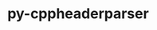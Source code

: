 ---
title: "py-cppheaderparser"
layout: cache
categories: [package, develop]
meta: {"compilers": ["none"], "num_specs": 59, "num_specs_by_stack": {"e4s": 24, "hep": 13, "ml-linux-x86_64-rocm": 23, "root": 59}, "oss": ["ubuntu22.04", "ubuntu24.04"], "platforms": ["linux"], "stacks": ["e4s", "hep", "ml-linux-x86_64-rocm", "root"], "targets": ["x86_64_v3"], "versions": ["2.7.4"]}
spec_details: [{"compiler": "none", "hash": "2332sgedsjkk266x636mfergu3eoqrfv", "os": "ubuntu24.04", "platform": "linux", "size": "-", "stacks": ["ml-linux-x86_64-rocm", "root"], "target": "x86_64_v3", "variants": ["build_system=python_pip"], "versions": ["2.7.4"]}, {"compiler": "none", "hash": "3zyrwri5ktgtuzcdywk4mx3fqz3jpz37", "os": "ubuntu22.04", "platform": "linux", "size": "-", "stacks": ["e4s", "root"], "target": "x86_64_v3", "variants": ["build_system=python_pip"], "versions": ["2.7.4"]}, {"compiler": "none", "hash": "4db6lymuynku4j6pt2qrjfici6w4eutl", "os": "ubuntu22.04", "platform": "linux", "size": "-", "stacks": ["hep", "root"], "target": "x86_64_v3", "variants": ["build_system=python_pip"], "versions": ["2.7.4"]}, {"compiler": "none", "hash": "4erzg32vhgbtlnmzkoovdeib2ntkfvra", "os": "ubuntu22.04", "platform": "linux", "size": "-", "stacks": ["e4s", "root"], "target": "x86_64_v3", "variants": ["build_system=python_pip"], "versions": ["2.7.4"]}, {"compiler": "none", "hash": "5ofl3qzzd3qobou5x2i4f2luv4b646es", "os": "ubuntu22.04", "platform": "linux", "size": "-", "stacks": ["e4s", "root"], "target": "x86_64_v3", "variants": ["build_system=python_pip"], "versions": ["2.7.4"]}, {"compiler": "none", "hash": "5vsi2ij3bzzlgayoeutlf7xajuqfnaeo", "os": "ubuntu22.04", "platform": "linux", "size": "-", "stacks": ["e4s", "root"], "target": "x86_64_v3", "variants": ["build_system=python_pip"], "versions": ["2.7.4"]}, {"compiler": "none", "hash": "6fabnold4u2dxufngwgrnxsnrvqu57yb", "os": "ubuntu22.04", "platform": "linux", "size": "-", "stacks": ["hep", "root"], "target": "x86_64_v3", "variants": ["build_system=python_pip"], "versions": ["2.7.4"]}, {"compiler": "none", "hash": "6zct6xclwbrtkr5gvrvxo3e2iuko35s4", "os": "ubuntu22.04", "platform": "linux", "size": "-", "stacks": ["e4s", "root"], "target": "x86_64_v3", "variants": ["build_system=python_pip"], "versions": ["2.7.4"]}, {"compiler": "none", "hash": "6zug22ynuhgmow623ag5mp3vrzfplehf", "os": "ubuntu24.04", "platform": "linux", "size": "-", "stacks": ["ml-linux-x86_64-rocm", "root"], "target": "x86_64_v3", "variants": ["build_system=python_pip"], "versions": ["2.7.4"]}, {"compiler": "none", "hash": "a3h7237r6dt3lv2cmrzlip2shprf46z5", "os": "ubuntu22.04", "platform": "linux", "size": "-", "stacks": ["e4s", "root"], "target": "x86_64_v3", "variants": ["build_system=python_pip"], "versions": ["2.7.4"]}, {"compiler": "none", "hash": "a6nixwfudj7igfbp7qc2fuavtmp4tfsv", "os": "ubuntu22.04", "platform": "linux", "size": "-", "stacks": ["e4s", "root"], "target": "x86_64_v3", "variants": ["build_system=python_pip"], "versions": ["2.7.4"]}, {"compiler": "none", "hash": "aqta6gm2ypfqrqfr6ltv2cdzdotww4w2", "os": "ubuntu24.04", "platform": "linux", "size": "-", "stacks": ["ml-linux-x86_64-rocm", "root"], "target": "x86_64_v3", "variants": ["build_system=python_pip"], "versions": ["2.7.4"]}, {"compiler": "none", "hash": "at353fgstemxokx5uuhwk7qvsfglm6ls", "os": "ubuntu22.04", "platform": "linux", "size": "-", "stacks": ["hep", "root"], "target": "x86_64_v3", "variants": ["build_system=python_pip"], "versions": ["2.7.4"]}, {"compiler": "none", "hash": "b6zdpejrcb2sohgbb6riysqhvdh3rmvw", "os": "ubuntu22.04", "platform": "linux", "size": "-", "stacks": ["e4s", "root"], "target": "x86_64_v3", "variants": ["build_system=python_pip"], "versions": ["2.7.4"]}, {"compiler": "none", "hash": "bdsvgfqmc24wwfejjp2ajzvn6r7znblm", "os": "ubuntu22.04", "platform": "linux", "size": "-", "stacks": ["hep", "root"], "target": "x86_64_v3", "variants": ["build_system=python_pip"], "versions": ["2.7.4"]}, {"compiler": "none", "hash": "bhvkqr5ubaygdzgwakshfa4ki36diejq", "os": "ubuntu22.04", "platform": "linux", "size": "-", "stacks": ["e4s", "root"], "target": "x86_64_v3", "variants": ["build_system=python_pip"], "versions": ["2.7.4"]}, {"compiler": "none", "hash": "c5ki6uj2fvzryrrsnotfyw7dbbhtam6y", "os": "ubuntu24.04", "platform": "linux", "size": "-", "stacks": ["ml-linux-x86_64-rocm", "root"], "target": "x86_64_v3", "variants": ["build_system=python_pip"], "versions": ["2.7.4"]}, {"compiler": "none", "hash": "cottz4v4dq2hsa5zzjcw4mfkcyx4uvdc", "os": "ubuntu22.04", "platform": "linux", "size": "-", "stacks": ["hep", "root"], "target": "x86_64_v3", "variants": ["build_system=python_pip"], "versions": ["2.7.4"]}, {"compiler": "none", "hash": "cuuy4rs3jacciap74mmxystjnhtszfyk", "os": "ubuntu22.04", "platform": "linux", "size": "-", "stacks": ["e4s", "root"], "target": "x86_64_v3", "variants": ["build_system=python_pip"], "versions": ["2.7.4"]}, {"compiler": "none", "hash": "d3pcsfrdwsp2rsn3hgbskux42i6xj62o", "os": "ubuntu22.04", "platform": "linux", "size": "-", "stacks": ["e4s", "root"], "target": "x86_64_v3", "variants": ["build_system=python_pip"], "versions": ["2.7.4"]}, {"compiler": "none", "hash": "ennqoh3h3odkitqj677qtdwzrcn3gijl", "os": "ubuntu22.04", "platform": "linux", "size": "-", "stacks": ["e4s", "root"], "target": "x86_64_v3", "variants": ["build_system=python_pip"], "versions": ["2.7.4"]}, {"compiler": "none", "hash": "eriumqqt2y2limy3krs7yidoapmxbdml", "os": "ubuntu24.04", "platform": "linux", "size": "-", "stacks": ["ml-linux-x86_64-rocm", "root"], "target": "x86_64_v3", "variants": ["build_system=python_pip"], "versions": ["2.7.4"]}, {"compiler": "none", "hash": "eszdc6edfavod7uu2btba5i65rkotq3e", "os": "ubuntu22.04", "platform": "linux", "size": "-", "stacks": ["e4s", "root"], "target": "x86_64_v3", "variants": ["build_system=python_pip"], "versions": ["2.7.4"]}, {"compiler": "none", "hash": "eybkoeakjjs4nywbr5npzkgdnmvzz4g6", "os": "ubuntu24.04", "platform": "linux", "size": "-", "stacks": ["ml-linux-x86_64-rocm", "root"], "target": "x86_64_v3", "variants": ["build_system=python_pip"], "versions": ["2.7.4"]}, {"compiler": "none", "hash": "fccja77xw6yqj6x3u6oi34fwxub2kxtf", "os": "ubuntu24.04", "platform": "linux", "size": "-", "stacks": ["ml-linux-x86_64-rocm", "root"], "target": "x86_64_v3", "variants": ["build_system=python_pip"], "versions": ["2.7.4"]}, {"compiler": "none", "hash": "frvp7m7ycnhm5q3cn33erzein5rb6vbm", "os": "ubuntu24.04", "platform": "linux", "size": "-", "stacks": ["ml-linux-x86_64-rocm", "root"], "target": "x86_64_v3", "variants": ["build_system=python_pip"], "versions": ["2.7.4"]}, {"compiler": "none", "hash": "g55yjv4ryd2vk3n2bwesvp2ez2mhdoyc", "os": "ubuntu22.04", "platform": "linux", "size": "-", "stacks": ["hep", "root"], "target": "x86_64_v3", "variants": ["build_system=python_pip"], "versions": ["2.7.4"]}, {"compiler": "none", "hash": "gad3kbm3l2mf2vx26yhvyfziffnfhmwd", "os": "ubuntu22.04", "platform": "linux", "size": "-", "stacks": ["e4s", "hep", "root"], "target": "x86_64_v3", "variants": ["build_system=python_pip"], "versions": ["2.7.4"]}, {"compiler": "none", "hash": "gd4lfo6ycbaw5aq6f23qrjmbxacaai2o", "os": "ubuntu22.04", "platform": "linux", "size": "-", "stacks": ["e4s", "root"], "target": "x86_64_v3", "variants": ["build_system=python_pip"], "versions": ["2.7.4"]}, {"compiler": "none", "hash": "hkaudwmx4ve5vafekcqlyhu2sme4bzn4", "os": "ubuntu22.04", "platform": "linux", "size": "-", "stacks": ["hep", "root"], "target": "x86_64_v3", "variants": ["build_system=python_pip"], "versions": ["2.7.4"]}, {"compiler": "none", "hash": "iamsymbz7cp5n6h7nm6kztum3dlg5zer", "os": "ubuntu22.04", "platform": "linux", "size": "-", "stacks": ["hep", "root"], "target": "x86_64_v3", "variants": ["build_system=python_pip"], "versions": ["2.7.4"]}, {"compiler": "none", "hash": "idhyjfnssa6asb56mewu6w5txlf3e5wv", "os": "ubuntu22.04", "platform": "linux", "size": "-", "stacks": ["e4s", "root"], "target": "x86_64_v3", "variants": ["build_system=python_pip"], "versions": ["2.7.4"]}, {"compiler": "none", "hash": "ifiu6r4mxucpx6bb2fa32iyn6hhd6rv5", "os": "ubuntu22.04", "platform": "linux", "size": "-", "stacks": ["hep", "root"], "target": "x86_64_v3", "variants": ["build_system=python_pip"], "versions": ["2.7.4"]}, {"compiler": "none", "hash": "igrkcy7hwsfnnktfj4qzoodfisqys2sw", "os": "ubuntu24.04", "platform": "linux", "size": "-", "stacks": ["ml-linux-x86_64-rocm", "root"], "target": "x86_64_v3", "variants": ["build_system=python_pip"], "versions": ["2.7.4"]}, {"compiler": "none", "hash": "izmzexyksdbvjvwgse56cir2pqwqpmec", "os": "ubuntu22.04", "platform": "linux", "size": "-", "stacks": ["hep", "root"], "target": "x86_64_v3", "variants": ["build_system=python_pip"], "versions": ["2.7.4"]}, {"compiler": "none", "hash": "jcocbzigvialbphbdwlwxgegjzunlvtg", "os": "ubuntu24.04", "platform": "linux", "size": "-", "stacks": ["ml-linux-x86_64-rocm", "root"], "target": "x86_64_v3", "variants": ["build_system=python_pip"], "versions": ["2.7.4"]}, {"compiler": "none", "hash": "kc36z3cc2kplznwkocydjaxsodfypmq5", "os": "ubuntu22.04", "platform": "linux", "size": "-", "stacks": ["e4s", "root"], "target": "x86_64_v3", "variants": ["build_system=python_pip"], "versions": ["2.7.4"]}, {"compiler": "none", "hash": "kke2ofsb5izmcxbw33pnzkiazdv6dzxr", "os": "ubuntu22.04", "platform": "linux", "size": "-", "stacks": ["hep", "root"], "target": "x86_64_v3", "variants": ["build_system=python_pip"], "versions": ["2.7.4"]}, {"compiler": "none", "hash": "lz7vbh46kbuortcz2ghwo43y2dtbyd3u", "os": "ubuntu22.04", "platform": "linux", "size": "-", "stacks": ["e4s", "root"], "target": "x86_64_v3", "variants": ["build_system=python_pip"], "versions": ["2.7.4"]}, {"compiler": "none", "hash": "mmdu6yb5r7x4skwp7nx4lpcvt5l4zb3h", "os": "ubuntu22.04", "platform": "linux", "size": "-", "stacks": ["e4s", "root"], "target": "x86_64_v3", "variants": ["build_system=python_pip"], "versions": ["2.7.4"]}, {"compiler": "none", "hash": "ndppf2ubltd5pje7bvv4nr7qnmevnaao", "os": "ubuntu22.04", "platform": "linux", "size": "-", "stacks": ["e4s", "root"], "target": "x86_64_v3", "variants": ["build_system=python_pip"], "versions": ["2.7.4"]}, {"compiler": "none", "hash": "o7lpyb55bf7cihauxtnhggktj2vez6n7", "os": "ubuntu24.04", "platform": "linux", "size": "-", "stacks": ["ml-linux-x86_64-rocm", "root"], "target": "x86_64_v3", "variants": ["build_system=python_pip"], "versions": ["2.7.4"]}, {"compiler": "none", "hash": "ouu6vfmehaaxciggomkhcsuhia5o4dpl", "os": "ubuntu22.04", "platform": "linux", "size": "-", "stacks": ["e4s", "root"], "target": "x86_64_v3", "variants": ["build_system=python_pip"], "versions": ["2.7.4"]}, {"compiler": "none", "hash": "oxlqjgeikmd3df3evcnvj24pzu7yqm3e", "os": "ubuntu24.04", "platform": "linux", "size": "-", "stacks": ["ml-linux-x86_64-rocm", "root"], "target": "x86_64_v3", "variants": ["build_system=python_pip"], "versions": ["2.7.4"]}, {"compiler": "none", "hash": "qsopuovnuggn6ub5njzube3olbdtqdhc", "os": "ubuntu22.04", "platform": "linux", "size": "-", "stacks": ["e4s", "root"], "target": "x86_64_v3", "variants": ["build_system=python_pip"], "versions": ["2.7.4"]}, {"compiler": "none", "hash": "ro3gfqcjnpgwfogietzntqcfh4foqoik", "os": "ubuntu24.04", "platform": "linux", "size": "-", "stacks": ["ml-linux-x86_64-rocm", "root"], "target": "x86_64_v3", "variants": ["build_system=python_pip"], "versions": ["2.7.4"]}, {"compiler": "none", "hash": "spnrenurj5u2zwq5h2agd36zc52xb6ds", "os": "ubuntu24.04", "platform": "linux", "size": "-", "stacks": ["ml-linux-x86_64-rocm", "root"], "target": "x86_64_v3", "variants": ["build_system=python_pip"], "versions": ["2.7.4"]}, {"compiler": "none", "hash": "ss4533mvsnhzkhqrloesfosz7ttyan2x", "os": "ubuntu24.04", "platform": "linux", "size": "-", "stacks": ["ml-linux-x86_64-rocm", "root"], "target": "x86_64_v3", "variants": ["build_system=python_pip"], "versions": ["2.7.4"]}, {"compiler": "none", "hash": "ufwj73b5nryyi3yqakdzouvux3ncfuiy", "os": "ubuntu22.04", "platform": "linux", "size": "-", "stacks": ["e4s", "root"], "target": "x86_64_v3", "variants": ["build_system=python_pip"], "versions": ["2.7.4"]}, {"compiler": "none", "hash": "wfruqa6422lxtcxop7etw3vd4buhgc5d", "os": "ubuntu24.04", "platform": "linux", "size": "-", "stacks": ["ml-linux-x86_64-rocm", "root"], "target": "x86_64_v3", "variants": ["build_system=python_pip"], "versions": ["2.7.4"]}, {"compiler": "none", "hash": "wqdp45pbrx6epcl2odnxvxfhd2i3ravo", "os": "ubuntu22.04", "platform": "linux", "size": "-", "stacks": ["e4s", "root"], "target": "x86_64_v3", "variants": ["build_system=python_pip"], "versions": ["2.7.4"]}, {"compiler": "none", "hash": "x3y2ljpmo6bfr5w3omrjhbgvtsta4oxs", "os": "ubuntu24.04", "platform": "linux", "size": "-", "stacks": ["ml-linux-x86_64-rocm", "root"], "target": "x86_64_v3", "variants": ["build_system=python_pip"], "versions": ["2.7.4"]}, {"compiler": "none", "hash": "xefyesiax625ykfhjzug7uvnuhqn2ber", "os": "ubuntu24.04", "platform": "linux", "size": "-", "stacks": ["ml-linux-x86_64-rocm", "root"], "target": "x86_64_v3", "variants": ["build_system=python_pip"], "versions": ["2.7.4"]}, {"compiler": "none", "hash": "xj2pqbn2xffq7doymdpahhlmcfmkzdz3", "os": "ubuntu24.04", "platform": "linux", "size": "-", "stacks": ["ml-linux-x86_64-rocm", "root"], "target": "x86_64_v3", "variants": ["build_system=python_pip"], "versions": ["2.7.4"]}, {"compiler": "none", "hash": "xs4eox2asfr2rgtmpvczaib6msm3wxfr", "os": "ubuntu24.04", "platform": "linux", "size": "-", "stacks": ["ml-linux-x86_64-rocm", "root"], "target": "x86_64_v3", "variants": ["build_system=python_pip"], "versions": ["2.7.4"]}, {"compiler": "none", "hash": "yajsjrmeusarobi3cyw6gdvytiklrlal", "os": "ubuntu24.04", "platform": "linux", "size": "-", "stacks": ["ml-linux-x86_64-rocm", "root"], "target": "x86_64_v3", "variants": ["build_system=python_pip"], "versions": ["2.7.4"]}, {"compiler": "none", "hash": "zg5i65ghckvhu3v37sq7kpbia2gvoonl", "os": "ubuntu24.04", "platform": "linux", "size": "-", "stacks": ["ml-linux-x86_64-rocm", "root"], "target": "x86_64_v3", "variants": ["build_system=python_pip"], "versions": ["2.7.4"]}, {"compiler": "none", "hash": "zhm54hnmlmsnorgjtai2bo4qatwob3ts", "os": "ubuntu22.04", "platform": "linux", "size": "-", "stacks": ["hep", "root"], "target": "x86_64_v3", "variants": ["build_system=python_pip"], "versions": ["2.7.4"]}, {"compiler": "none", "hash": "znii46emndf6xkgulyfiu7n373av6otp", "os": "ubuntu24.04", "platform": "linux", "size": "-", "stacks": ["ml-linux-x86_64-rocm", "root"], "target": "x86_64_v3", "variants": ["build_system=python_pip"], "versions": ["2.7.4"]}]
---